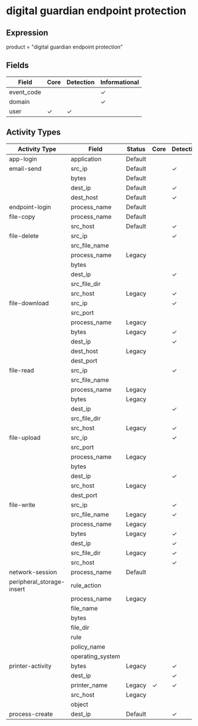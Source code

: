 digital guardian endpoint protection
====================================

Expression
----------

product = "digital guardian endpoint protection"

Fields
------

| Field      | Core     | Detection | Informational |
| ---------- | -------- | --------- | ------------- |
| event_code |          |           | &#10003;      |
| domain     |          |           | &#10003;      |
| user       | &#10003; | &#10003;  |               |

Activity Types
--------------

| Activity Type             | Field            | Status  | Core     | Detection | Informational |
| ------------------------- | ---------------- | ------- | -------- | --------- | ------------- |
| app-login                 | application      | Default |          |           | &#10003;      |
| email-send                | src_ip           | Default |          | &#10003;  |               |
|                           | bytes            | Default |          |           | &#10003;      |
|                           | dest_ip          | Default |          | &#10003;  |               |
|                           | dest_host        | Default |          | &#10003;  |               |
| endpoint-login            | process_name     | Default |          |           | &#10003;      |
| file-copy                 | process_name     | Default |          |           | &#10003;      |
|                           | src_host         | Default |          | &#10003;  |               |
| file-delete               | src_ip           |         |          | &#10003;  |               |
|                           | src_file_name    |         |          |           | &#10003;      |
|                           | process_name     | Legacy  |          |           | &#10003;      |
|                           | bytes            |         |          |           | &#10003;      |
|                           | dest_ip          |         |          | &#10003;  |               |
|                           | src_file_dir     |         |          |           | &#10003;      |
|                           | src_host         | Legacy  |          | &#10003;  |               |
| file-download             | src_ip           |         |          | &#10003;  |               |
|                           | src_port         |         |          |           | &#10003;      |
|                           | process_name     | Legacy  |          |           | &#10003;      |
|                           | bytes            | Legacy  |          | &#10003;  |               |
|                           | dest_ip          |         |          | &#10003;  |               |
|                           | dest_host        | Legacy  |          |           | &#10003;      |
|                           | dest_port        |         |          |           | &#10003;      |
| file-read                 | src_ip           |         |          | &#10003;  |               |
|                           | src_file_name    |         |          |           | &#10003;      |
|                           | process_name     | Legacy  |          |           | &#10003;      |
|                           | bytes            | Legacy  |          |           | &#10003;      |
|                           | dest_ip          |         |          | &#10003;  |               |
|                           | src_file_dir     |         |          |           | &#10003;      |
|                           | src_host         | Legacy  |          | &#10003;  |               |
| file-upload               | src_ip           |         |          | &#10003;  |               |
|                           | src_port         |         |          |           | &#10003;      |
|                           | process_name     | Legacy  |          |           | &#10003;      |
|                           | bytes            |         |          |           | &#10003;      |
|                           | dest_ip          |         |          | &#10003;  |               |
|                           | src_host         | Legacy  |          |           | &#10003;      |
|                           | dest_port        |         |          |           | &#10003;      |
| file-write                | src_ip           |         |          | &#10003;  |               |
|                           | src_file_name    | Legacy  |          | &#10003;  |               |
|                           | process_name     | Legacy  |          |           | &#10003;      |
|                           | bytes            | Legacy  |          | &#10003;  |               |
|                           | dest_ip          |         |          | &#10003;  |               |
|                           | src_file_dir     | Legacy  |          | &#10003;  |               |
|                           | src_host         |         |          | &#10003;  |               |
| network-session           | process_name     | Default |          |           | &#10003;      |
| peripheral_storage-insert | rule_action      |         |          |           | &#10003;      |
|                           | process_name     | Legacy  |          |           | &#10003;      |
|                           | file_name        |         |          |           | &#10003;      |
|                           | bytes            |         |          |           | &#10003;      |
|                           | file_dir         |         |          |           | &#10003;      |
|                           | rule             |         |          |           | &#10003;      |
|                           | policy_name      |         |          |           | &#10003;      |
|                           | operating_system |         |          |           | &#10003;      |
| printer-activity          | bytes            | Legacy  |          | &#10003;  |               |
|                           | dest_ip          |         |          | &#10003;  |               |
|                           | printer_name     | Legacy  | &#10003; | &#10003;  |               |
|                           | src_host         | Legacy  |          |           | &#10003;      |
|                           | object           |         |          |           | &#10003;      |
| process-create            | dest_ip          | Default |          | &#10003;  |               |

